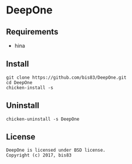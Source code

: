 
# DeepOne

## Requirements

- hina

## Install

    git clone https://github.com/bis83/DeepOne.git
    cd DeepOne
    chicken-install -s

## Uninstall

    chicken-uninstall -s DeepOne

## License

    DeepOne is licensed under BSD license.
    Copyright (c) 2017, bis83

